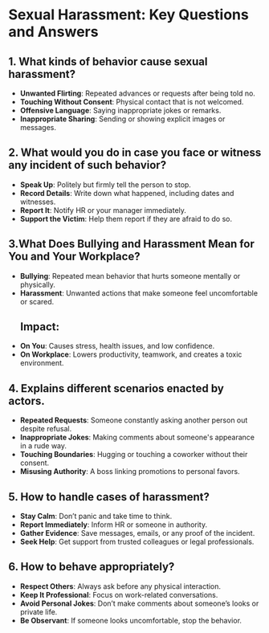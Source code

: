 # Sexual Harassment: Key Questions and Answers

## 1. What kinds of behavior cause sexual harassment?
- **Unwanted Flirting**: Repeated advances or requests after being told no.  
- **Touching Without Consent**: Physical contact that is not welcomed.  
- **Offensive Language**: Saying inappropriate jokes or remarks.  
- **Inappropriate Sharing**: Sending or showing explicit images or messages.  

## 2. What would you do in case you face or witness any incident of such behavior?
- **Speak Up**: Politely but firmly tell the person to stop.  
- **Record Details**: Write down what happened, including dates and witnesses.  
- **Report It**: Notify HR or your manager immediately.  
- **Support the Victim**: Help them report if they are afraid to do so.  

## 3.What Does Bullying and Harassment Mean for You and Your Workplace?
- **Bullying**: Repeated mean behavior that hurts someone mentally or physically.  
- **Harassment**: Unwanted actions that make someone feel uncomfortable or scared.  
   ## Impact:
- **On You**: Causes stress, health issues, and low confidence.  
- **On Workplace**: Lowers productivity, teamwork, and creates a toxic environment.  

## 4. Explains different scenarios enacted by actors.
- **Repeated Requests**: Someone constantly asking another person out despite refusal.  
- **Inappropriate Jokes**: Making comments about someone's appearance in a rude way.  
- **Touching Boundaries**: Hugging or touching a coworker without their consent.  
- **Misusing Authority**: A boss linking promotions to personal favors.  

## 5. How to handle cases of harassment?
- **Stay Calm**: Don’t panic and take time to think.  
- **Report Immediately**: Inform HR or someone in authority.  
- **Gather Evidence**: Save messages, emails, or any proof of the incident.  
- **Seek Help**: Get support from trusted colleagues or legal professionals.  

## 6. How to behave appropriately?
- **Respect Others**: Always ask before any physical interaction.  
- **Keep It Professional**: Focus on work-related conversations.  
- **Avoid Personal Jokes**: Don’t make comments about someone’s looks or private life.  
- **Be Observant**: If someone looks uncomfortable, stop the behavior.  
